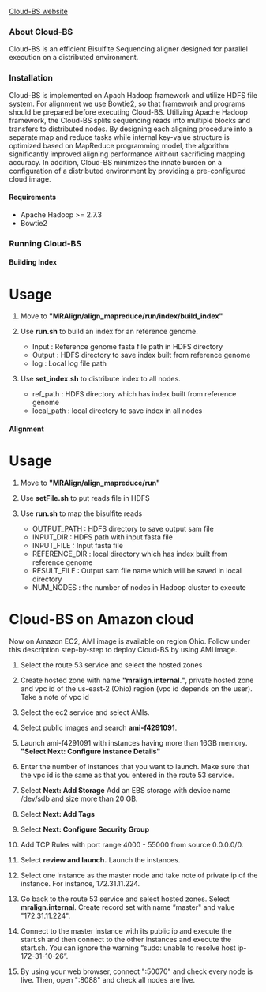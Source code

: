 [Cloud-BS website](https://paryoja.github.io/Cloud-BS/)

### About Cloud-BS
Cloud-BS is an efficient Bisulfite Sequencing aligner designed for parallel execution on a distributed environment. 

### Installation
Cloud-BS is implemented on Apach Hadoop framework and utilize HDFS file system. For alignment we use Bowtie2, so that framework and programs should be prepared before executing Cloud-BS. Utilizing Apache Hadoop framework, the Cloud-BS splits sequencing reads into multiple blocks and transfers to distributed nodes. By designing each aligning procedure into a separate map and reduce tasks while internal key-value structure is optimized based on MapReduce programming model, the algorithm significantly improved aligning performance without sacrificing mapping accuracy. In addition, Cloud-BS minimizes the innate burden on a configuration of a distributed environment by providing a pre-configured cloud image.

#### Requirements
* Apache Hadoop >= 2.7.3
* Bowtie2

### Running Cloud-BS

#### Building Index

# Usage
1. Move to **"MRAlign/align_mapreduce/run/index/build_index"**

2. Use **run.sh** to build an index for an reference genome.
    
    + Input : Reference genome fasta file path in HDFS directory
    + Output : HDFS directory to save index built from reference genome
    + log : Local log file path


3. Use **set_index.sh** to distribute index to all nodes.
    + ref_path : HDFS directory which has index built from reference genome
    + local_path : local directory to save index in all nodes


#### Alignment

# Usage
1. Move to **"MRAlign/align_mapreduce/run"**

2. Use **setFile.sh** to put reads file in HDFS

3. Use **run.sh** to map the bisulfite reads
    + OUTPUT_PATH : HDFS directory to save output sam file
    + INPUT_DIR : HDFS path with input fasta file
    + INPUT_FILE : Input fasta file
    + REFERENCE_DIR : local directory which has index built from reference genome
    + RESULT_FILE : Output sam file name which will be saved in local directory
    + NUM_NODES : the number of nodes in Hadoop cluster to execute
 

# Cloud-BS on Amazon cloud
Now on Amazon EC2, AMI image is available on region Ohio. Follow under this description step-by-step to deploy Cloud-BS by using AMI image.

1. Select the route 53 service and select the hosted zones

2. Create hosted zone with name **"mralign.internal."**, private hosted zone and vpc id of the us-east-2 (Ohio) region (vpc id depends on the user). Take a note of vpc id

3. Select the ec2 service and select AMIs.

4. Select public images and search **ami-f4291091**.

5. Launch ami-f4291091 with instances having more than 16GB memory. **"Select Next: Configure instance Details"**

6. Enter the number of instances that you want to launch. Make sure that the vpc id is the same as that you entered in the route 53 service.

7. Select **Next: Add Storage** Add an EBS storage with device name /dev/sdb and size more than 20 GB.

8. Select **Next: Add Tags**

9. Select **Next: Configure Security Group**

10. Add TCP Rules with port range 4000 - 55000 from source 0.0.0.0/0.

11. Select **review and launch.** Launch the instances.

12. Select one instance as the master node and take note of private ip of the instance. For instance, 172.31.11.224.

13. Go back to the route 53 service and select hosted zones. Select **mralign.internal**. Create record set with name “master" and value "172.31.11.224".

14. Connect to the master instance with its public ip and execute the start.sh and then connect to the other instances and execute the start.sh. You can ignore the warning “sudo: unable to resolve host ip-172-31-10-26”.

15. By using your web browser, connect "<public ip of the master node>:50070" and check every node is live. 
Then, open "<public ip of the master node>:8088" and check all nodes are live.

